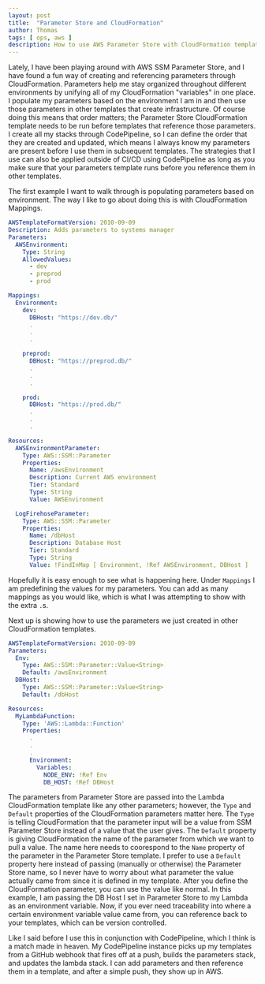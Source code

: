```yaml
---
layout: post
title:  "Parameter Store and CloudFormation"
author: Thomas
tags: [ ops, aws ]
description: How to use AWS Parameter Store with CloudFormation templates
---
```

Lately, I have been playing around with AWS SSM Parameter Store, and I have found a fun way of creating and referencing parameters through CloudFormation.
Parameters help me stay organized throughout different environments by unifying all of my CloudFormation "variables" in one place.
I populate my parameters based on the environment I am in and then use those parameters in other templates that create infrastructure.
Of course doing this means that order matters; the Parameter Store CloudFormation template needs to be run before templates that reference those parameters.
I create all my stacks through CodePipeline, so I can define the order that they are created and updated, which means I always know my parameters are present before I use them in subsequent templates.
The strategies that I use can also be applied outside of CI/CD using CodePipeline as long as you make sure that your parameters template runs before you reference them in other templates.

The first example I want to walk through is populating parameters based on environment.
The way I like to go about doing this is with CloudFormation Mappings.

```yml
AWSTemplateFormatVersion: 2010-09-09
Description: Adds parameters to systems manager
Parameters:
  AWSEnvironment:
    Type: String
    AllowedValues:
      - dev
      - preprod
      - prod

Mappings:
  Environment:
    dev:
      DBHost: "https://dev.db/"
      .
      .
      .

    preprod:
      DBHost: "https://preprod.db/"
      .
      .
      .

    prod:
      DBHost: "https://prod.db/"
      .
      .
      .

Resources:
  AWSEnvironmentParameter:
    Type: AWS::SSM::Parameter
    Properties:
      Name: /awsEnvironment
      Description: Current AWS environment
      Tier: Standard
      Type: String
      Value: AWSEnvironment

  LogFirehoseParameter:
    Type: AWS::SSM::Parameter
    Properties:
      Name: /dbHost
      Description: Database Host
      Tier: Standard
      Type: String
      Value: !FindInMap [ Environment, !Ref AWSEnvironment, DBHost ]
```

Hopefully it is easy enough to see what is happening here.
Under `Mappings` I am predefining the values for my parameters.
You can add as many mappings as you would like, which is what I was attempting to show with the extra `.`s.

Next up is showing how to use the parameters we just created in other CloudFormation templates.

```yml
AWSTemplateFormatVersion: 2010-09-09
Parameters:
  Env:
    Type: AWS::SSM::Parameter::Value<String>
    Default: /awsEnvironment
  DBHost:
    Type: AWS::SSM::Parameter::Value<String>
    Default: /dbHost

Resources:
  MyLambdaFunction:
    Type: 'AWS::Lambda::Function'
    Properties:
      .
      .
      .
      Environment:
        Variables:
          NODE_ENV: !Ref Env
          DB_HOST: !Ref DBHost
```

The parameters from Parameter Store are passed into the Lambda CloudFormation template like any other parameters; however, the `Type` and `Default` properties of the CloudFormation parameters matter here.
The `Type` is telling CloudFormation that the parameter input will be a value from SSM Parameter Store instead of a value that the user gives.
The `Default` property is giving CloudFormation the name of the parameter from which we want to pull a value.
The name here needs to coorespond to the `Name` property of the parameter in the Parameter Store template.
I prefer to use a `Default` property here instead of passing (manually or otherwise) the Parameter Store name, so I never have to worry about what parameter the value actually came from since it is defined in my template.
After you define the CloudFormation parameter, you can use the value like normal.
In this example, I am passing the DB Host I set in Parameter Store to my Lambda as an environment variable.
Now, if you ever need traceability into where a certain environment variable value came from, you can reference back to your templates, which can be version controlled.

Like I said before I use this in conjunction with CodePipeline, which I think is a match made in heaven.
My CodePipeline instance picks up my templates from a GitHub webhook that fires off at a push, builds the parameters stack, and updates the lambda stack.
I can add parameters and then reference them in a template, and after a simple push, they show up in AWS.
